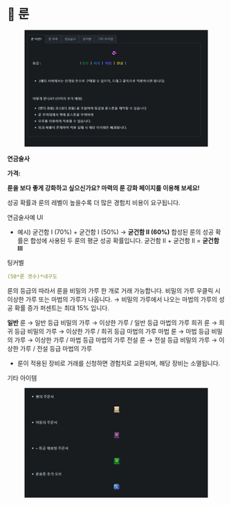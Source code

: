 # 🌙 룬

<figure><img src="../../.gitbook/assets/image (7).png" alt=""><figcaption></figcaption></figure>

**연금술사**

**가격:**&#x20;



**룬을 보다 좋게 강화하고 싶으신가요? 마력의 룬 강화 페이지를 이용해 보세요!**

성공 확률과 룬의 레벨이 높을수록 더 많은 경험치 비용이 요구됩니다.

연금술사예 UI

* 예시) 굳건함 I (70%) + 굳건함 I (50%) → **굳건함 II (60%)** 합성된 룬의 성공 확률은 합성에 사용된 두 룬의 평균 성공 확률입니다. 굳건함 II + 굳건함 II = **굳건함 III**



팅커벨

```yaml
(50*룬 갯수)*내구도
```

룬의 등급의 따라서 룬을 비밀의 가루 한 개로 거래 가능합니다. 비밀의 가루 우클릭 시 이상한 가루 또는 마법의 가루가 나옵니다. → 비밀의 가루에서 나오는 마법의 가루의 성공 확률 증가 퍼센트는 최대 15% 입니다.

**일반** 룬 → 일반 등급 비밀의 가루 → 이상한 가루 / 일반 등급 마법의 가루 희귀 룬 → 희귀 등급 비밀의 가루 → 이상한 가루 / 희귀 등급 마법의 가루 마법 룬 → 마법 등급 비밀의 가루 → 이상한 가루 / 마법 등급 마법의 가루 전설 룬 → 전설 등급 비밀의 가루 → 이상한 가루 / 전설 등급 마법의 가루

* 룬이 적용된 장비로 거래를 신청하면 경험치로 교환되며, 해당 장비는 소멸됩니다.

기타 아이템

<figure><img src="../../.gitbook/assets/image (4).png" alt=""><figcaption></figcaption></figure>
